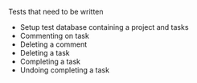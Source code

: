 Tests that need to be written

* Setup test database containing a project and tasks 
* Commenting on task
* Deleting a comment
* Deleting a task
* Completing a task
* Undoing completing a task
